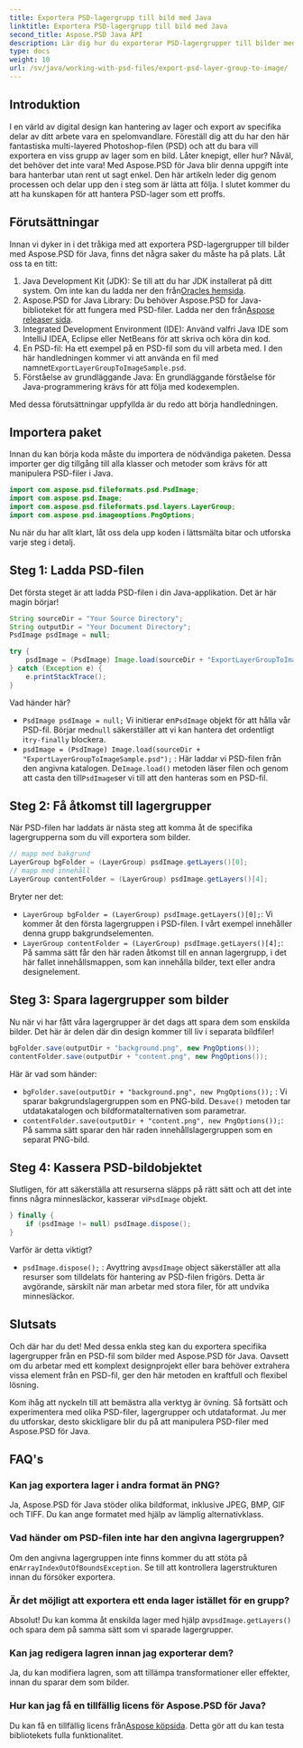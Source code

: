 ```yaml
---
title: Exportera PSD-lagergrupp till bild med Java
linktitle: Exportera PSD-lagergrupp till bild med Java
second_title: Aspose.PSD Java API
description: Lär dig hur du exporterar PSD-lagergrupper till bilder med Aspose.PSD för Java med denna steg-för-steg-guide. Perfekt för utvecklare och designers.
type: docs
weight: 10
url: /sv/java/working-with-psd-files/export-psd-layer-group-to-image/
---
```

## Introduktion

I en värld av digital design kan hantering av lager och export av specifika delar av ditt arbete vara en spelomvandlare. Föreställ dig att du har den här fantastiska multi-layered Photoshop-filen (PSD) och att du bara vill exportera en viss grupp av lager som en bild. Låter knepigt, eller hur? Nåväl, det behöver det inte vara! Med Aspose.PSD för Java blir denna uppgift inte bara hanterbar utan rent ut sagt enkel. Den här artikeln leder dig genom processen och delar upp den i steg som är lätta att följa. I slutet kommer du att ha kunskapen för att hantera PSD-lager som ett proffs.

## Förutsättningar

Innan vi dyker in i det tråkiga med att exportera PSD-lagergrupper till bilder med Aspose.PSD för Java, finns det några saker du måste ha på plats. Låt oss ta en titt:

1.  Java Development Kit (JDK): Se till att du har JDK installerat på ditt system. Om inte kan du ladda ner den från[Oracles hemsida](https://www.oracle.com/java/technologies/javase-downloads.html).
2. Aspose.PSD for Java Library: Du behöver Aspose.PSD for Java-biblioteket för att fungera med PSD-filer. Ladda ner den från[Aspose releaser sida](https://releases.aspose.com/psd/java/).
3. Integrated Development Environment (IDE): Använd valfri Java IDE som IntelliJ IDEA, Eclipse eller NetBeans för att skriva och köra din kod.
4.  En PSD-fil: Ha ett exempel på en PSD-fil som du vill arbeta med. I den här handledningen kommer vi att använda en fil med namnet`ExportLayerGroupToImageSample.psd`.
5. Förståelse av grundläggande Java: En grundläggande förståelse för Java-programmering krävs för att följa med kodexemplen.

Med dessa förutsättningar uppfyllda är du redo att börja handledningen.

## Importera paket

Innan du kan börja koda måste du importera de nödvändiga paketen. Dessa importer ger dig tillgång till alla klasser och metoder som krävs för att manipulera PSD-filer i Java.

```java
import com.aspose.psd.fileformats.psd.PsdImage;
import com.aspose.psd.Image;
import com.aspose.psd.fileformats.psd.layers.LayerGroup;
import com.aspose.psd.imageoptions.PngOptions;
```

Nu när du har allt klart, låt oss dela upp koden i lättsmälta bitar och utforska varje steg i detalj.

## Steg 1: Ladda PSD-filen

Det första steget är att ladda PSD-filen i din Java-applikation. Det är här magin börjar!

```java
String sourceDir = "Your Source Directory";
String outputDir = "Your Document Directory";
PsdImage psdImage = null;

try {
    psdImage = (PsdImage) Image.load(sourceDir + "ExportLayerGroupToImageSample.psd");
} catch (Exception e) {
    e.printStackTrace();
}
```

Vad händer här?
- `PsdImage psdImage = null;` Vi initierar en`PsdImage` objekt för att hålla vår PSD-fil. Börjar med`null` säkerställer att vi kan hantera det ordentligt i`try-finally` blockera.
- `psdImage = (PsdImage) Image.load(sourceDir + "ExportLayerGroupToImageSample.psd");` : Här laddar vi PSD-filen från den angivna katalogen. De`Image.load()` metoden läser filen och genom att casta den till`PsdImage`ser vi till att den hanteras som en PSD-fil.

## Steg 2: Få åtkomst till lagergrupper

När PSD-filen har laddats är nästa steg att komma åt de specifika lagergrupperna som du vill exportera som bilder.

```java
// mapp med bakgrund
LayerGroup bgFolder = (LayerGroup) psdImage.getLayers()[0];
// mapp med innehåll
LayerGroup contentFolder = (LayerGroup) psdImage.getLayers()[4];
```

Bryter ner det:
- `LayerGroup bgFolder = (LayerGroup) psdImage.getLayers()[0];`: Vi kommer åt den första lagergruppen i PSD-filen. I vårt exempel innehåller denna grupp bakgrundselementen.
- `LayerGroup contentFolder = (LayerGroup) psdImage.getLayers()[4];`: På samma sätt får den här raden åtkomst till en annan lagergrupp, i det här fallet innehållsmappen, som kan innehålla bilder, text eller andra designelement.

## Steg 3: Spara lagergrupper som bilder

Nu när vi har fått våra lagergrupper är det dags att spara dem som enskilda bilder. Det här är delen där din design kommer till liv i separata bildfiler!

```java
bgFolder.save(outputDir + "background.png", new PngOptions());
contentFolder.save(outputDir + "content.png", new PngOptions());
```

Här är vad som händer:
- `bgFolder.save(outputDir + "background.png", new PngOptions());` : Vi sparar bakgrundslagergruppen som en PNG-bild. De`save()` metoden tar utdatakatalogen och bildformatalternativen som parametrar.
- `contentFolder.save(outputDir + "content.png", new PngOptions());`: På samma sätt sparar den här raden innehållslagergruppen som en separat PNG-bild.

## Steg 4: Kassera PSD-bildobjektet

 Slutligen, för att säkerställa att resurserna släpps på rätt sätt och att det inte finns några minnesläckor, kasserar vi`PsdImage` objekt.

```java
} finally {
    if (psdImage != null) psdImage.dispose();
}
```

Varför är detta viktigt?
- `psdImage.dispose();` : Avyttring av`psdImage` object säkerställer att alla resurser som tilldelats för hantering av PSD-filen frigörs. Detta är avgörande, särskilt när man arbetar med stora filer, för att undvika minnesläckor.

## Slutsats

Och där har du det! Med dessa enkla steg kan du exportera specifika lagergrupper från en PSD-fil som bilder med Aspose.PSD för Java. Oavsett om du arbetar med ett komplext designprojekt eller bara behöver extrahera vissa element från en PSD-fil, ger den här metoden en kraftfull och flexibel lösning.

Kom ihåg att nyckeln till att bemästra alla verktyg är övning. Så fortsätt och experimentera med olika PSD-filer, lagergrupper och utdataformat. Ju mer du utforskar, desto skickligare blir du på att manipulera PSD-filer med Aspose.PSD för Java.

## FAQ's

### Kan jag exportera lager i andra format än PNG?
Ja, Aspose.PSD för Java stöder olika bildformat, inklusive JPEG, BMP, GIF och TIFF. Du kan ange formatet med hjälp av lämplig alternativklass.

### Vad händer om PSD-filen inte har den angivna lagergruppen?
 Om den angivna lagergruppen inte finns kommer du att stöta på en`ArrayIndexOutOfBoundsException`. Se till att kontrollera lagerstrukturen innan du försöker exportera.

### Är det möjligt att exportera ett enda lager istället för en grupp?
 Absolut! Du kan komma åt enskilda lager med hjälp av`psdImage.getLayers()` och spara dem på samma sätt som vi sparade lagergrupper.

### Kan jag redigera lagren innan jag exporterar dem?
Ja, du kan modifiera lagren, som att tillämpa transformationer eller effekter, innan du sparar dem som bilder.

### Hur kan jag få en tillfällig licens för Aspose.PSD för Java?
 Du kan få en tillfällig licens från[Aspose köpsida](https://purchase.aspose.com/temporary-license/). Detta gör att du kan testa bibliotekets fulla funktionalitet.